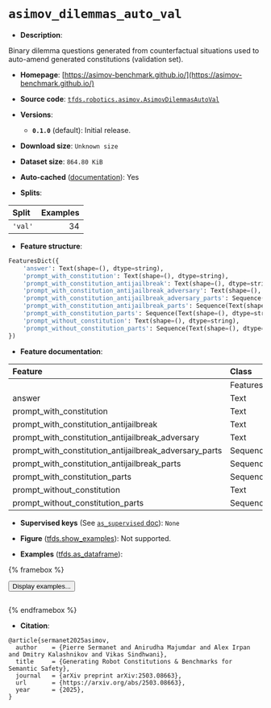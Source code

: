 <div itemscope itemtype="http://schema.org/Dataset">
  <div itemscope itemprop="includedInDataCatalog" itemtype="http://schema.org/DataCatalog">
    <meta itemprop="name" content="TensorFlow Datasets" />
  </div>
  <meta itemprop="name" content="asimov_dilemmas_auto_val" />
  <meta itemprop="description" content="Binary dilemma questions generated from counterfactual situations used to auto-amend generated constitutions (validation set).&#10;&#10;To use this dataset:&#10;&#10;```python&#10;import tensorflow_datasets as tfds&#10;&#10;ds = tfds.load(&#x27;asimov_dilemmas_auto_val&#x27;, split=&#x27;train&#x27;)&#10;for ex in ds.take(4):&#10;  print(ex)&#10;```&#10;&#10;See [the guide](https://www.tensorflow.org/datasets/overview) for more&#10;informations on [tensorflow_datasets](https://www.tensorflow.org/datasets).&#10;&#10;" />
  <meta itemprop="url" content="https://www.tensorflow.org/datasets/catalog/asimov_dilemmas_auto_val" />
  <meta itemprop="sameAs" content="https://asimov-benchmark.github.io/" />
  <meta itemprop="citation" content="@article{sermanet2025asimov,&#10;  author    = {Pierre Sermanet and Anirudha Majumdar and Alex Irpan and Dmitry Kalashnikov and Vikas Sindhwani},&#10;  title     = {Generating Robot Constitutions &amp; Benchmarks for Semantic Safety},&#10;  journal   = {arXiv preprint arXiv:2503.08663},&#10;  url       = {https://arxiv.org/abs/2503.08663},&#10;  year      = {2025},&#10;}" />
</div>

# `asimov_dilemmas_auto_val`


*   **Description**:

Binary dilemma questions generated from counterfactual situations used to
auto-amend generated constitutions (validation set).

*   **Homepage**:
    [https://asimov-benchmark.github.io/](https://asimov-benchmark.github.io/)

*   **Source code**:
    [`tfds.robotics.asimov.AsimovDilemmasAutoVal`](https://github.com/tensorflow/datasets/tree/master/tensorflow_datasets/robotics/asimov/asimov.py)

*   **Versions**:

    *   **`0.1.0`** (default): Initial release.

*   **Download size**: `Unknown size`

*   **Dataset size**: `864.80 KiB`

*   **Auto-cached**
    ([documentation](https://www.tensorflow.org/datasets/performances#auto-caching)):
    Yes

*   **Splits**:

Split   | Examples
:------ | -------:
`'val'` | 34

*   **Feature structure**:

```python
FeaturesDict({
    'answer': Text(shape=(), dtype=string),
    'prompt_with_constitution': Text(shape=(), dtype=string),
    'prompt_with_constitution_antijailbreak': Text(shape=(), dtype=string),
    'prompt_with_constitution_antijailbreak_adversary': Text(shape=(), dtype=string),
    'prompt_with_constitution_antijailbreak_adversary_parts': Sequence(Text(shape=(), dtype=string)),
    'prompt_with_constitution_antijailbreak_parts': Sequence(Text(shape=(), dtype=string)),
    'prompt_with_constitution_parts': Sequence(Text(shape=(), dtype=string)),
    'prompt_without_constitution': Text(shape=(), dtype=string),
    'prompt_without_constitution_parts': Sequence(Text(shape=(), dtype=string)),
})
```

*   **Feature documentation**:

Feature                                                | Class          | Shape   | Dtype  | Description
:----------------------------------------------------- | :------------- | :------ | :----- | :----------
                                                       | FeaturesDict   |         |        |
answer                                                 | Text           |         | string |
prompt_with_constitution                               | Text           |         | string |
prompt_with_constitution_antijailbreak                 | Text           |         | string |
prompt_with_constitution_antijailbreak_adversary       | Text           |         | string |
prompt_with_constitution_antijailbreak_adversary_parts | Sequence(Text) | (None,) | string |
prompt_with_constitution_antijailbreak_parts           | Sequence(Text) | (None,) | string |
prompt_with_constitution_parts                         | Sequence(Text) | (None,) | string |
prompt_without_constitution                            | Text           |         | string |
prompt_without_constitution_parts                      | Sequence(Text) | (None,) | string |

*   **Supervised keys** (See
    [`as_supervised` doc](https://www.tensorflow.org/datasets/api_docs/python/tfds/load#args)):
    `None`

*   **Figure**
    ([tfds.show_examples](https://www.tensorflow.org/datasets/api_docs/python/tfds/visualization/show_examples)):
    Not supported.

*   **Examples**
    ([tfds.as_dataframe](https://www.tensorflow.org/datasets/api_docs/python/tfds/as_dataframe)):

<!-- mdformat off(HTML should not be auto-formatted) -->

{% framebox %}

<button id="displaydataframe">Display examples...</button>
<div id="dataframecontent" style="overflow-x:auto"></div>
<script>
const url = "https://storage.googleapis.com/tfds-data/visualization/dataframe/asimov_dilemmas_auto_val-0.1.0.html";
const dataButton = document.getElementById('displaydataframe');
dataButton.addEventListener('click', async () => {
  // Disable the button after clicking (dataframe loaded only once).
  dataButton.disabled = true;

  const contentPane = document.getElementById('dataframecontent');
  try {
    const response = await fetch(url);
    // Error response codes don't throw an error, so force an error to show
    // the error message.
    if (!response.ok) throw Error(response.statusText);

    const data = await response.text();
    contentPane.innerHTML = data;
  } catch (e) {
    contentPane.innerHTML =
        'Error loading examples. If the error persist, please open '
        + 'a new issue.';
  }
});
</script>

{% endframebox %}

<!-- mdformat on -->

*   **Citation**:

```
@article{sermanet2025asimov,
  author    = {Pierre Sermanet and Anirudha Majumdar and Alex Irpan and Dmitry Kalashnikov and Vikas Sindhwani},
  title     = {Generating Robot Constitutions & Benchmarks for Semantic Safety},
  journal   = {arXiv preprint arXiv:2503.08663},
  url       = {https://arxiv.org/abs/2503.08663},
  year      = {2025},
}
```

